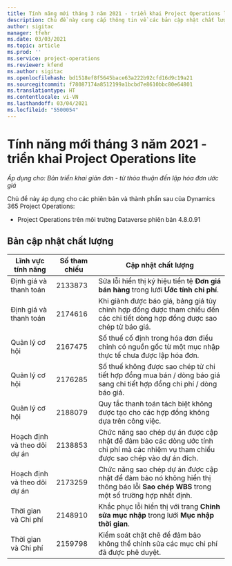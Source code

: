 ```yaml
---
title: Tính năng mới tháng 3 năm 2021 - triển khai Project Operations lite
description: Chủ đề này cung cấp thông tin về các bản cập nhật chất lượng được cung cấp trong bản triển khai giản đơn Project Operations phát hành vào tháng 3 năm 2021.
author: sigitac
manager: tfehr
ms.date: 03/03/2021
ms.topic: article
ms.prod: ''
ms.service: project-operations
ms.reviewer: kfend
ms.author: sigitac
ms.openlocfilehash: bd1518ef8f5645bace63a222b92cfd16d9c19a21
ms.sourcegitcommit: f78087174a8512199a1bcbd7e8610bbc80e64801
ms.translationtype: HT
ms.contentlocale: vi-VN
ms.lasthandoff: 03/04/2021
ms.locfileid: "5500054"
---
```

# <a name="whats-new-march-2021---project-operations-lite-deployment"></a>Tính năng mới tháng 3 năm 2021 - triển khai Project Operations lite

_Áp dụng cho: Bản triển khai giản đơn - từ thỏa thuận đến lập hóa đơn ước giá_


Chủ đề này áp dụng cho các phiên bản và thành phần sau của Dynamics 365 Project Operations:

- Project Operations trên môi trường Dataverse phiên bản 4.8.0.91 

## <a name="quality-updates"></a>Bản cập nhật chất lượng

| **Lĩnh vực tính năng** | **Số tham chiếu** | **Cập nhật chất lượng** |
| --- | --- | --- |
| Định giá và thanh toán | 2133873 | Sửa lỗi hiển thị ký hiệu tiền tệ **Đơn giá bán hàng** trong lưới **Ước tính chi phí**. |
| Định giá và thanh toán | 2174616 | Khi giành được báo giá, bảng giá tùy chỉnh hợp đồng được tham chiếu đến các chi tiết dòng hợp đồng được sao chép từ báo giá. |
| Quản lý cơ hội | 2167475 | Số thuế cố định trong hóa đơn điều chỉnh có nguồn gốc từ một mục nhập thực tế chưa được lập hóa đơn. |
| Quản lý cơ hội | 2176285 | Số thuế không được sao chép từ chi tiết hợp đồng mua bán / dòng báo giá sang chi tiết hợp đồng chi phí / dòng báo giá. |
| Quản lý cơ hội | 2188079 | Quy tắc thanh toán tách biệt không được tạo cho các hợp đồng không dựa trên công việc. |
| Hoạch định và theo dõi dự án | 2138853 | Chức năng sao chép dự án được cập nhật để đảm bảo các dòng ước tính chi phí mà các nhiệm vụ tham chiếu được sao chép vào dự án đích. |
| Hoạch định và theo dõi dự án | 2173259 | Chức năng sao chép dự án được cập nhật để đảm bảo nó không hiển thị thông báo lỗi **Sao chép WBS** trong một số trường hợp nhất định. |
| Thời gian và Chi phí | 2148910 | Khắc phục lỗi hiển thị với trang **Chỉnh sửa mục nhập** trong lưới **Mục nhập thời gian**. |
| Thời gian và Chi phí | 2159798 | Kiểm soát chặt chẽ để đảm bảo không thể chỉnh sửa các mục chi phí đã được phê duyệt. |


